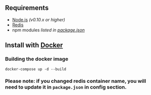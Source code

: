 ## Requirements

- [Node.js](http://nodejs.org/) *(v0.10.x or higher)*
- [Redis](http://redis.io/)
- npm modules *listed in [package.json](package.json)*


## Install with [Docker](https://www.docker.com/)

### Building the docker image

```shell
docker-compose up -d --build
```

### Please note: if you changed redis container name, you will need to update it in `package.json` in config section.